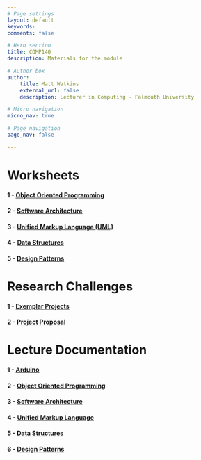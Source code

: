 ```yaml
---
# Page settings
layout: default
keywords:
comments: false

# Hero section
title: COMP140
description: Materials for the module

# Author box
author:
    title: Matt Watkins
    external_url: false
    description: Lecturer in Computing - Falmouth University

# Micro navigation
micro_nav: true

# Page navigation
page_nav: false

---
```


# Worksheets

#### 1 - [Object Oriented Programming](../oop-ws "OOP")
#### 2 - [Software Architecture](../software-architecture-ws "Software Architecture")
#### 3 - [Unified Markup Language (UML)](../uml-ws "UML")
#### 4 - [Data Structures](../data-ws "Data Structures") 
#### 5 - [Design Patterns](../patterns-ws "Design Patterns")  



# Research Challenges

#### 1 - [Exemplar Projects](../exemplar-research "Exemplar Projects")
#### 2 - [Project Proposal](../project-research "Project Proposal")

# Lecture Documentation

#### 1 - [Arduino](../arduino-lm "Arduino Lecture Materials")
#### 2 - [Object Oriented Programming](../oop-lm "OOP Lecture Materials")
#### 3 - [Software Architecture](../software-architecture-lm "Software Architecture Lecture Materials")
#### 4 - [Unified Markup Language](../uml-lm "UML Lecture Materials")
#### 5 - [Data Structures](../data-structures-lm "Data Structures Lecture Materials")
#### 6 - [Design Patterns](../design-patterns-lm "Design Patterns Lecture Materials")
    
